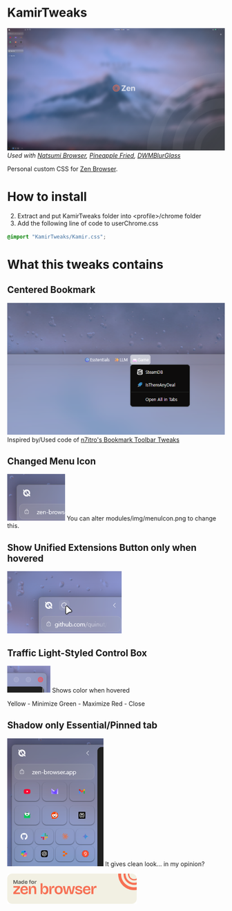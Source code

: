 # KamirTweaks
![Overview Image](showcaseImage/overview.png)
*Used with [Natsumi Browser](https://github.com/greeeen-dev/natsumi-browser/tree/main), [Pineapple Fried](https://github.com/TheBigWazz/Pineapple-Fried), [DWMBlurGlass](https://github.com/Maplespe/DWMBlurGlass)*


Personal custom CSS for [Zen Browser](https://github.com/zen-browser).


# How to install
2. Extract and put KamirTweaks folder into \<profile\>/chrome folder
3. Add the following line  of code to userChrome.css
```css
@import "KamirTweaks/Kamir.css";
```

# What this tweaks contains

## Centered Bookmark
![Centered Bookmark](showcaseImage/bookmark.png)
Inspired by/Used code of [n7itro's Bookmark Toolbar Tweaks](https://github.com/n7itro/Zen-Themes/tree/main/Bookmark%20Toolbar%20Tweaks)

## Changed Menu Icon
![Menu Icon](showcaseImage/menuicon.png)
You can alter modules/img/menuIcon.png to change this.

## Show Unified Extensions Button only when hovered
![Unified Extensions Button](showcaseImage/uniext.png)

## Traffic Light-Styled Control Box
![Control Box](showcaseImage/traffic.png)
Shows color when hovered

Yellow - Minimize
Green - Maximize
Red - Close

## Shadow only Essential/Pinned tab
![Essential/Pinned tab](showcaseImage/essential.png)
It gives clean look... in my opinion?





<a href="https://zen-browser.app/">
  <img src="https://github.com/heyitszenithyt/zen-browser-badges/blob/fb14dcd72694b7176d141c774629df76af87514e/light/zen-badge-light.png?raw=true" width="300px" alt="zen-badge-light">
</a>
